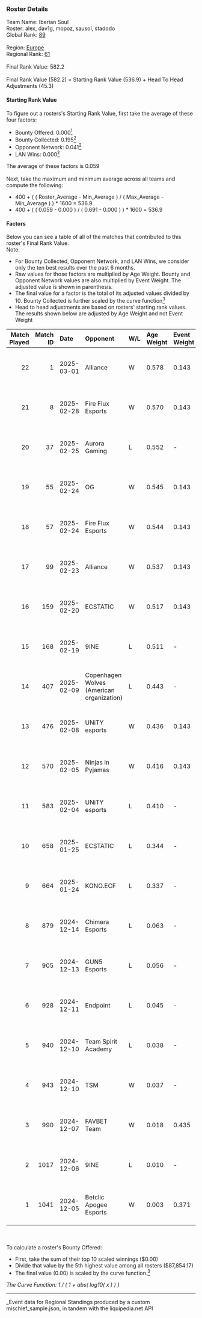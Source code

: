 ### Roster Details<br />
Team Name: Iberian Soul<br />
Roster: alex, dav1g, mopoz, sausol, stadodo<br />
Global Rank: [89](../../standings_global_2025_06_02.md)<br />
<br />
Region: [Europe]( ../../standings_europe_2025_06_02.md)<br />
Regional Rank: [61]( ../../standings_europe_2025_06_02.md)<br />
<br />
Final Rank Value:  582.2<br />
<br />
Final Rank Value (582.2) = Starting Rank Value (536.9) + Head To Head Adjustments (45.3)<br />

#### Starting Rank Value<br />
To figure out a rosters's Starting Rank Value, first take the average of these four factors:<br />
- Bounty Offered: 0.000[<sup>1</sup>](#table2)
- Bounty Collected: 0.195[<sup>2</sup>](#table1)
- Opponent Network: 0.041[<sup>2</sup>](#table1)
- LAN Wins: 0.000[<sup>2</sup>](#table1)

The average of these factors is 0.059<br />
<br />
Next, take the maximum and minimum average across all teams and compute the following:<br />
- 400 + ( ( Roster_Average - Min_Average ) / ( Max_Average - Min_Average ) ) * 1600 = 536.9
- 400 + ( ( 0.059 - 0.000 ) / ( 0.691 - 0.000 ) ) * 1600 = 536.9


#### Factors<br />
Below you can see a table of all of the matches that contributed to this roster's Final Rank Value.<br />
Note:<br />

- For Bounty Collected, Opponent Network, and LAN Wins, we consider only the ten best results over the past 6 months.
- Raw values for those factors are multiplied by Age Weight. Bounty and Opponent Network values are also multiplied by Event Weight. The adjusted value is shown in parenthesis.
- The final value for a factor is the total of its adjusted values divided by 10. Bounty Collected is further scaled by the curve function[<sup>3</sup>](#curveFunction)
- Head to head adjustments are based on rosters' starting rank values. The results shown below are adjusted by Age Weight and not Event Weight
<span id="table1"></span><br />


| Match Played | Match ID | Date       | Opponent                                  | W/L | Age Weight | Event Weight | Bounty Collected | Opponent Network | LAN Wins  | H2H Adj. | Roster                               |
| -: | -: | :- | :- | :- | :- | :- | :- | :- | :- | -: | :- |
|           22 |        1 | 2025-03-01 | Alliance                                  | W   | 0.578      | 0.143        | 0.000 (0.000)    | 0.621 (0.051)    | 0 (0.000) |     9.26 | alex, dav1g, mopoz, sausol, stadodo  |
|           21 |        8 | 2025-02-28 | Fire Flux Esports                         | W   | 0.570      | 0.143        | 0.001 (0.000)    | 0.784 (0.064)    | 0 (0.000) |    13.13 | alex, dav1g, mopoz, sausol, stadodo  |
|           20 |       37 | 2025-02-25 | Aurora Gaming                             | L   | 0.552      | -            | -                | -                | -         |    -9.12 | alex, dav1g, mopoz, sausol, stadodo  |
|           19 |       55 | 2025-02-24 | OG                                        | W   | 0.545      | 0.143        | 0.000 (0.000)    | 1.000 (0.078)    | 0 (0.000) |    10.56 | alex, dav1g, mopoz, sausol, stadodo  |
|           18 |       57 | 2025-02-24 | Fire Flux Esports                         | W   | 0.544      | 0.143        | 0.001 (0.000)    | 0.784 (0.061)    | 0 (0.000) |    12.99 | alex, dav1g, mopoz, sausol, stadodo  |
|           17 |       99 | 2025-02-23 | Alliance                                  | W   | 0.537      | 0.143        | 0.000 (0.000)    | 0.621 (0.048)    | 0 (0.000) |     9.45 | alex, dav1g, mopoz, sausol, stadodo  |
|           16 |      159 | 2025-02-20 | ECSTATIC                                  | W   | 0.517      | 0.143        | 0.008 (0.001)    | 0.830 (0.061)    | 0 (0.000) |    11.92 | alex, dav1g, mopoz, sausol, stadodo  |
|           15 |      168 | 2025-02-19 | 9INE                                      | L   | 0.511      | -            | -                | -                | -         |    -2.87 | alex, dav1g, mopoz, sausol, stadodo  |
|           14 |      407 | 2025-02-09 | Copenhagen Wolves (American organization) | L   | 0.443      | -            | -                | -                | -         |    -3.55 | alex, dav1g, mopoz, sausol, stadodo  |
|           13 |      476 | 2025-02-08 | UNiTY esports                             | W   | 0.436      | 0.143        | 0.000 (0.000)    | 0.092 (0.006)    | 0 (0.000) |     4.56 | alex, dav1g, mopoz, sausol, stadodo  |
|           12 |      570 | 2025-02-05 | Ninjas in Pyjamas                         | W   | 0.416      | 0.143        | 0.000 (0.000)    | 0.657 (0.039)    | 0 (0.000) |     6.54 | alex, dav1g, mopoz, sausol, stadodo  |
|           11 |      583 | 2025-02-04 | UNiTY esports                             | L   | 0.410      | -            | -                | -                | -         |    -8.64 | alex, dav1g, mopoz, sausol, stadodo  |
|           10 |      658 | 2025-01-25 | ECSTATIC                                  | L   | 0.344      | -            | -                | -                | -         |    -2.60 | alex, dav1g, mopoz, sausol, stadodo  |
|            9 |      664 | 2025-01-24 | KONO.ECF                                  | L   | 0.337      | -            | -                | -                | -         |    -5.18 | alex, dav1g, mopoz, sausol, stadodo  |
|            8 |      879 | 2024-12-14 | Chimera Esports                           | L   | 0.063      | -            | -                | -                | -         |    -0.57 | adamS, dav1g, mopoz, sausol, stadodo |
|            7 |      905 | 2024-12-13 | GUN5 Esports                              | L   | 0.056      | -            | -                | -                | -         |    -0.33 | adamS, dav1g, mopoz, sausol, stadodo |
|            6 |      928 | 2024-12-11 | Endpoint                                  | L   | 0.045      | -            | -                | -                | -         |    -0.77 | adamS, dav1g, mopoz, sausol, stadodo |
|            5 |      940 | 2024-12-10 | Team Spirit Academy                       | L   | 0.038      | -            | -                | -                | -         |    -0.27 | adamS, dav1g, mopoz, sausol, stadodo |
|            4 |      943 | 2024-12-10 | TSM                                       | W   | 0.037      | -            | -                | -                | 0 (0.000) |     0.36 | adamS, dav1g, mopoz, sausol, stadodo |
|            3 |      990 | 2024-12-07 | FAVBET Team                               | W   | 0.018      | 0.435        | 0.009 (0.000)    | 0.230 (0.002)    | 0 (0.000) |     0.41 | adamS, dav1g, mopoz, sausol, stadodo |
|            2 |     1017 | 2024-12-06 | 9INE                                      | L   | 0.010      | -            | -                | -                | -         |    -0.06 | adamS, dav1g, mopoz, sausol, stadodo |
|            1 |     1041 | 2024-12-05 | Betclic Apogee Esports                    | W   | 0.003      | 0.371        | 0.004 (0.000)    | 0.514 (0.001)    | -         |     0.08 | adamS, dav1g, mopoz, sausol, stadodo |

<br />
<span id="table2"></span><br />
To calculate a roster's Bounty Offered:<br />

- First, take the sum of their top 10 scaled winnings ($0.00)
- Divide that value by the 5th highest value among all rosters ($87,854.17)
- The final value (0.00) is scaled by the curve function.[<sup>3</sup>](#curveFunction)

<span id="curveFunction"></span>_The Curve Function: 1 / ( 1 + abs( log10( x ) ) )_<br />

---
_Event data for Regional Standings produced by a custom mischief_sample.json, in tandem with the liquipedia.net API<br />
